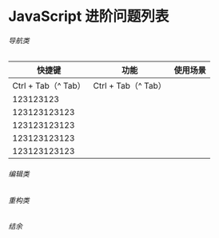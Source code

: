# JavaScript 进阶问题列表

###### 导航类
| 快捷键 | 功能 | 使用场景 |
|---|---|---|
|  Ctrl + Tab（^ Tab） |  Ctrl + Tab（^ Tab） |
|  123123123 |
|   123123123123|
|   123123123123|
|   123123123123|
|   123123123123|


###### 编辑类
###### 重构类
###### 结余
